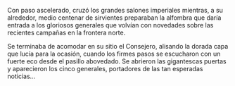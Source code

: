 Con paso ascelerado, cruzó los grandes salones imperiales mientras, a su alrededor, 
medio centenar de sirvientes preparaban la alfombra que daría entrada a los gloriosos 
generales que volvían con novedades sobre las recientes campañas en la frontera norte. 

Se terminaba de acomodar en su sitio el Consejero, alisando la dorada capa que lucía 
para la ocasión, cuando los firmes pasos se escucharon con un fuerte eco desde el 
pasillo abovedado. Se abrieron las gigantescas puertas y aparecieron los cinco 
generales, portadores de las tan esperadas noticias... 